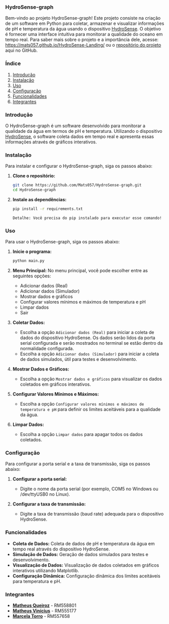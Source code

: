 ### HydroSense-graph

Bem-vindo ao projeto HydroSense-graph! Este projeto consiste na criação de um software em Python para coletar, armazenar e visualizar informações de pH e temperatura da água usando o dispositivo [HydroSense](https://github.com/Mats057/HydroSense). O objetivo é fornecer uma interface intuitiva para monitorar a qualidade do oceano em tempo real. Para saber mais sobre o projeto e a importância dele, acesse: https://mats057.github.io/HydroSense-Landing/ ou o [repositório do projeto](https://github.com/Mats057/HydroSense) aqui no GitHub.

### Índice

1. [Introdução](#introdução)
2. [Instalação](#instalação)
3. [Uso](#uso)
4. [Configuração](#configuração)
5. [Funcionalidades](#funcionalidades)
6. [Integrantes](#integrantes)

### Introdução

O HydroSense-graph é um software desenvolvido para monitorar a qualidade da água em termos de pH e temperatura. Utilizando o dispositivo [HydroSense](https://mats057.github.io/HydroSense-Landing/), o software coleta dados em tempo real e apresenta essas informações através de gráficos interativos.

### Instalação

Para instalar e configurar o HydroSense-graph, siga os passos abaixo:

1. **Clone o repositório:**
    ```bash
    git clone https://github.com/Mats057/HydroSense-graph.git
    cd HydroSense-graph
    ```

2. **Instale as dependências:**
    ```bash
    pip install -r requirements.txt
    ```
    `Detalhe: Você precisa do pip instalado para executar esse comando!`

### Uso

Para usar o HydroSense-graph, siga os passos abaixo:

1. **Inicie o programa:**
    ```bash
    python main.py
    ```

2. **Menu Principal:**
    No menu principal, você pode escolher entre as seguintes opções:
    - Adicionar dados (Real)
    - Adicionar dados (Simulador)
    - Mostrar dados e gráficos
    - Configurar valores mínimos e máximos de temperatura e pH
    - Limpar dados
    - Sair

3. **Coletar Dados:**
    - Escolha a opção `Adicionar dados (Real)` para iniciar a coleta de dados do dispositivo HydroSense. Os dados serão lidos da porta serial configurada e serão mostrados no terminal se estão dentro da normalidade configurada.
    - Escolha a opção `Adicionar dados (Simulador)` para iniciar a coleta de dados simulados, útil para testes e desenvolvimento.

4. **Mostrar Dados e Gráficos:**
    - Escolha a opção `Mostrar dados e gráficos` para visualizar os dados coletados em gráficos interativos.

5. **Configurar Valores Mínimos e Máximos:**
    - Escolha a opção `Configurar valores mínimos e máximos de temperatura e pH` para definir os limites aceitáveis para a qualidade da água.

6. **Limpar Dados:**
    - Escolha a opção `Limpar dados` para apagar todos os dados coletados.

### Configuração

Para configurar a porta serial e a taxa de transmissão, siga os passos abaixo:

1. **Configurar a porta serial:**
    - Digite o nome da porta serial (por exemplo, COM5 no Windows ou /dev/ttyUSB0 no Linux).

2. **Configurar a taxa de transmissão:**
    - Digite a taxa de transmissão (baud rate) adequada para o dispositivo HydroSense.

### Funcionalidades

- **Coleta de Dados:** Coleta de dados de pH e temperatura da água em tempo real através do dispositivo HydroSense.
- **Simulação de Dados:** Geração de dados simulados para testes e desenvolvimento.
- **Visualização de Dados:** Visualização de dados coletados em gráficos interativos utilizando Matplotlib.
- **Configuração Dinâmica:** Configuração dinâmica dos limites aceitáveis para temperatura e pH.

### Integrantes

- [**Matheus Queiroz**](https://www.linkedin.com/in/matheus-zanutin/) - RM558801 
- [**Matheus Vinícius**](https://www.linkedin.com/in/matheus-alves-8471942b1/) - RM555177
- [**Marcela Torro**](https://www.linkedin.com/in/marcela-torro-b98a50237/) - RM557658

